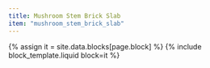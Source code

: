 ```yaml
---
title: Mushroom Stem Brick Slab
item: "mushroom_stem_brick_slab"
---
```


{% assign it = site.data.blocks[page.block] %}
{% include block_template.liquid block=it %}

